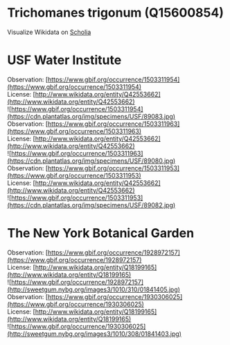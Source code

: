 
Trichomanes trigonum (Q15600854)
================================
  
Visualize Wikidata on [Scholia](https://scholia.toolforge.org/taxon/Q15600854)
# USF Water Institute
  
Observation: [https://www.gbif.org/occurrence/1503311954](https://www.gbif.org/occurrence/1503311954)  
License: [http://www.wikidata.org/entity/Q42553662](http://www.wikidata.org/entity/Q42553662)  
![https://www.gbif.org/occurrence/1503311954](https://cdn.plantatlas.org/img/specimens/USF/89083.jpg)  
Observation: [https://www.gbif.org/occurrence/1503311963](https://www.gbif.org/occurrence/1503311963)  
License: [http://www.wikidata.org/entity/Q42553662](http://www.wikidata.org/entity/Q42553662)  
![https://www.gbif.org/occurrence/1503311963](https://cdn.plantatlas.org/img/specimens/USF/89080.jpg)  
Observation: [https://www.gbif.org/occurrence/1503311953](https://www.gbif.org/occurrence/1503311953)  
License: [http://www.wikidata.org/entity/Q42553662](http://www.wikidata.org/entity/Q42553662)  
![https://www.gbif.org/occurrence/1503311953](https://cdn.plantatlas.org/img/specimens/USF/89082.jpg)
# The New York Botanical Garden
  
Observation: [https://www.gbif.org/occurrence/1928972157](https://www.gbif.org/occurrence/1928972157)  
License: [http://www.wikidata.org/entity/Q18199165](http://www.wikidata.org/entity/Q18199165)  
![https://www.gbif.org/occurrence/1928972157](http://sweetgum.nybg.org/images3/1010/310/01841405.jpg)  
Observation: [https://www.gbif.org/occurrence/1930306025](https://www.gbif.org/occurrence/1930306025)  
License: [http://www.wikidata.org/entity/Q18199165](http://www.wikidata.org/entity/Q18199165)  
![https://www.gbif.org/occurrence/1930306025](http://sweetgum.nybg.org/images3/1010/308/01841403.jpg)